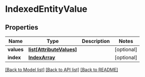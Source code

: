 # IndexedEntityValue

## Properties

| Name       | Type                                            | Description | Notes      |
| ---------- | ----------------------------------------------- | ----------- | ---------- |
| **values** | [**list[AttributeValues]**](AttributeValues.md) |             | [optional] |
| **index**  | [**IndexArray**](IndexArray.md)                 |             | [optional] |

[[Back to Model list]](../README.md#documentation-for-models)
[[Back to API list]](../README.md#documentation-for-api-endpoints)
[[Back to README]](../README.md)

